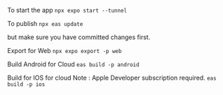 To start the app
`npx expo start --tunnel`


To publish
`npx eas update`

but make sure you have committed changes first.


Export for Web
`npx expo export -p web`

Build Android for Cloud
`eas build -p android`

Build for IOS for cloud
Note : Apple Developer subscription required.
`eas build -p ios`